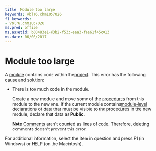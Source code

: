 ```yaml
---
title: Module too large
keywords: vblr6.chm1057026
f1_keywords:
- vblr6.chm1057026
ms.prod: office
ms.assetid: b00483e1-d3b2-f532-eaa3-fae61f45c013
ms.date: 06/08/2017
---
```



# Module too large

A [module](vbe-glossary.md) contains code within the[project](vbe-glossary.md). This error has the following cause and solution:



- There is too much code in the module.
    
    Create a new module and move some of the [procedures](vbe-glossary.md) from this module to the new one. If the current module contains[module-level](vbe-glossary.md) declarations of data that must be visible to the procedures in the new module, declare that data as **Public**.
    
    **Note**  [Comments](vbe-glossary.md) aren't counted as lines of code. Therefore, deleting comments doesn't prevent this error.

For additional information, select the item in question and press F1 (in Windows) or HELP (on the Macintosh).

